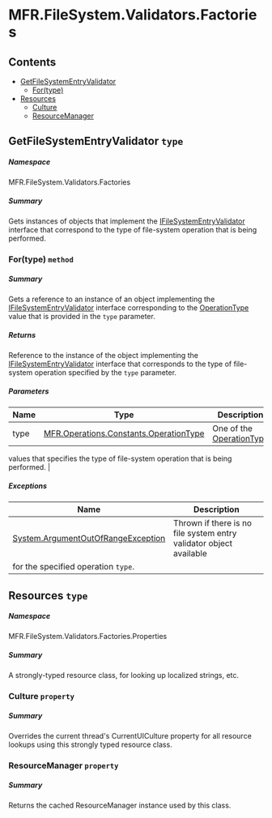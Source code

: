 <a name='assembly'></a>
# MFR.FileSystem.Validators.Factories

## Contents

- [GetFileSystemEntryValidator](#T-MFR-FileSystem-Validators-Factories-GetFileSystemEntryValidator 'MFR.FileSystem.Validators.Factories.GetFileSystemEntryValidator')
  - [For(type)](#M-MFR-FileSystem-Validators-Factories-GetFileSystemEntryValidator-For-MFR-Operations-Constants-OperationType- 'MFR.FileSystem.Validators.Factories.GetFileSystemEntryValidator.For(MFR.Operations.Constants.OperationType)')
- [Resources](#T-MFR-FileSystem-Validators-Factories-Properties-Resources 'MFR.FileSystem.Validators.Factories.Properties.Resources')
  - [Culture](#P-MFR-FileSystem-Validators-Factories-Properties-Resources-Culture 'MFR.FileSystem.Validators.Factories.Properties.Resources.Culture')
  - [ResourceManager](#P-MFR-FileSystem-Validators-Factories-Properties-Resources-ResourceManager 'MFR.FileSystem.Validators.Factories.Properties.Resources.ResourceManager')

<a name='T-MFR-FileSystem-Validators-Factories-GetFileSystemEntryValidator'></a>
## GetFileSystemEntryValidator `type`

##### Namespace

MFR.FileSystem.Validators.Factories

##### Summary

Gets instances of objects that implement the
[IFileSystemEntryValidator](#T-MFR-FileSystem-Interfaces-IFileSystemEntryValidator 'MFR.FileSystem.Interfaces.IFileSystemEntryValidator')
interface
that correspond to the type of file-system operation that is being performed.

<a name='M-MFR-FileSystem-Validators-Factories-GetFileSystemEntryValidator-For-MFR-Operations-Constants-OperationType-'></a>
### For(type) `method`

##### Summary

Gets a reference to an instance of an object implementing the
[IFileSystemEntryValidator](#T-MFR-FileSystem-Interfaces-IFileSystemEntryValidator 'MFR.FileSystem.Interfaces.IFileSystemEntryValidator')
interface corresponding to the
[OperationType](#T-MFR-OperationType 'MFR.OperationType')
value that is
provided in the `type` parameter.

##### Returns

Reference to the instance of the object implementing the
[IFileSystemEntryValidator](#T-MFR-FileSystem-Interfaces-IFileSystemEntryValidator 'MFR.FileSystem.Interfaces.IFileSystemEntryValidator')
interface that corresponds to the type of file-system operation
specified by the `type` parameter.

##### Parameters

| Name | Type | Description |
| ---- | ---- | ----------- |
| type | [MFR.Operations.Constants.OperationType](#T-MFR-Operations-Constants-OperationType 'MFR.Operations.Constants.OperationType') | One of the [OperationType](#T-MFR-OperationType 'MFR.OperationType')
values that specifies the type of file-system operation that is
being performed. |

##### Exceptions

| Name | Description |
| ---- | ----------- |
| [System.ArgumentOutOfRangeException](http://msdn.microsoft.com/query/dev14.query?appId=Dev14IDEF1&l=EN-US&k=k:System.ArgumentOutOfRangeException 'System.ArgumentOutOfRangeException') | Thrown if there is no file system entry validator object available
for the specified operation `type`. |

<a name='T-MFR-FileSystem-Validators-Factories-Properties-Resources'></a>
## Resources `type`

##### Namespace

MFR.FileSystem.Validators.Factories.Properties

##### Summary

A strongly-typed resource class, for looking up localized strings, etc.

<a name='P-MFR-FileSystem-Validators-Factories-Properties-Resources-Culture'></a>
### Culture `property`

##### Summary

Overrides the current thread's CurrentUICulture property for all
  resource lookups using this strongly typed resource class.

<a name='P-MFR-FileSystem-Validators-Factories-Properties-Resources-ResourceManager'></a>
### ResourceManager `property`

##### Summary

Returns the cached ResourceManager instance used by this class.
